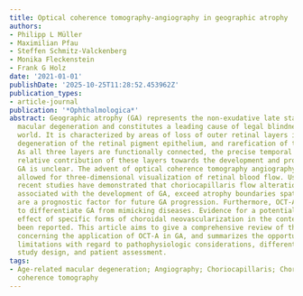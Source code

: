 ```yaml
---
title: Optical coherence tomography-angiography in geographic atrophy
authors:
- Philipp L Müller
- Maximilian Pfau
- Steffen Schmitz-Valckenberg
- Monika Fleckenstein
- Frank G Holz
date: '2021-01-01'
publishDate: '2025-10-25T11:28:52.453962Z'
publication_types:
- article-journal
publication: '*Ophthalmologica*'
abstract: Geographic atrophy (GA) represents the non-exudative late stage of age-related
  macular degeneration and constitutes a leading cause of legal blindness in the developed
  world. It is characterized by areas of loss of outer retinal layers including photoreceptors,
  degeneration of the retinal pigment epithelium, and rarefication of the choriocapillaris.
  As all three layers are functionally connected, the precise temporal sequence and
  relative contribution of these layers towards the development and progression of
  GA is unclear. The advent of optical coherence tomography angiography (OCT-A) has
  allowed for three-dimensional visualization of retinal blood flow. Using OCT-A,
  recent studies have demonstrated that choriocapillaris flow alterations are particularly
  associated with the development of GA, exceed atrophy boundaries spatially, and
  are a prognostic factor for future GA progression. Furthermore, OCT-A may be helpful
  to differentiate GA from mimicking diseases. Evidence for a potential protective
  effect of specific forms of choroidal neovascularization in the context of GA has
  been reported. This article aims to give a comprehensive review of the current literature
  concerning the application of OCT-A in GA, and summarizes the opportunities and
  limitations with regard to pathophysiologic considerations, differential diagnosis,
  study design, and patient assessment.
tags:
- Age-related macular degeneration; Angiography; Choriocapillaris; Choroid; Optical
  coherence tomography
---
```

